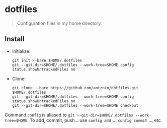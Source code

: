 # dotfiles

> Configuration files in my home directory.

## Install


* Initialize:

  ```
  git init --bare $HOME/.dotfiles
  git --git-dir=$HOME/.dotfiles --work-tree=$HOME config status.showUntrackedFiles no
  ```

* Clone:

  ```
  git clone --bare https://github.com/antznin/dotfiles.git $HOME/.dotfiles
  git --git-dir=$HOME/.dotfiles --work-tree=$HOME config status.showUntrackedFiles no
  git --git-dir=$HOME/.dotfiles --work-tree=$HOME checkout
  ```

Command `config` is aliased to `git --git-dir=$HOME/.dotfiles
--work-tree=$HOME`. To add, commit, push… use `config add …`, `config commit
…`, etc.

